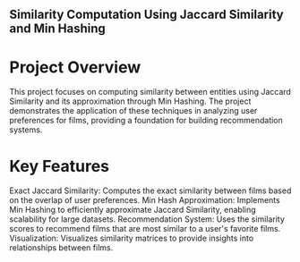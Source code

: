 ## Similarity Computation Using Jaccard Similarity and Min Hashing
# Project Overview
This project focuses on computing similarity between entities using Jaccard Similarity and its approximation through Min Hashing. The project demonstrates the application of these techniques in analyzing user preferences for films, providing a foundation for building recommendation systems.
# Key Features
Exact Jaccard Similarity: Computes the exact similarity between films based on the overlap of user preferences.
Min Hash Approximation: Implements Min Hashing to efficiently approximate Jaccard Similarity, enabling scalability for large datasets.
Recommendation System: Uses the similarity scores to recommend films that are most similar to a user's favorite films.
Visualization: Visualizes similarity matrices to provide insights into relationships between films.
